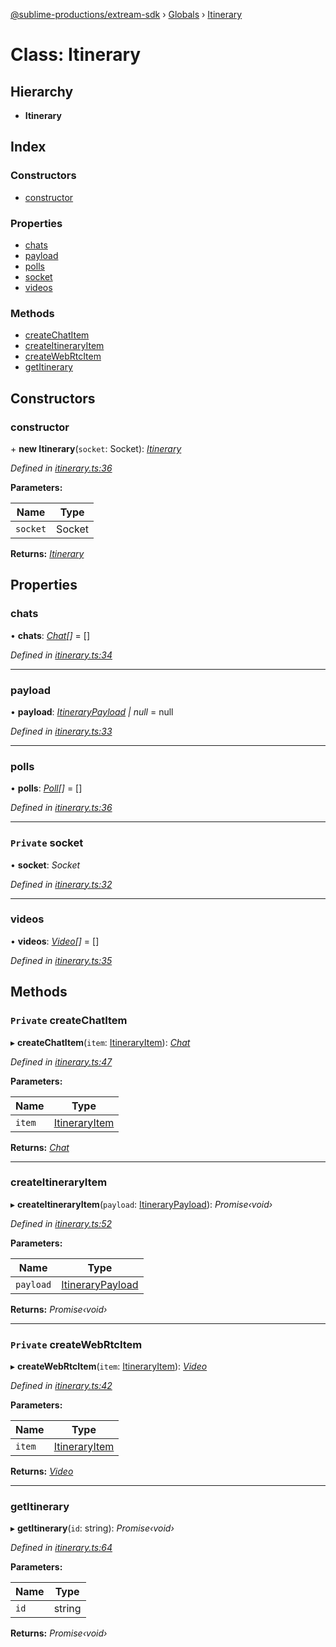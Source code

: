 [@sublime-productions/extream-sdk](../README.md) › [Globals](../globals.md) › [Itinerary](itinerary.md)

# Class: Itinerary

## Hierarchy

* **Itinerary**

## Index

### Constructors

* [constructor](itinerary.md#constructor)

### Properties

* [chats](itinerary.md#chats)
* [payload](itinerary.md#payload)
* [polls](itinerary.md#polls)
* [socket](itinerary.md#private-socket)
* [videos](itinerary.md#videos)

### Methods

* [createChatItem](itinerary.md#private-createchatitem)
* [createItineraryItem](itinerary.md#createitineraryitem)
* [createWebRtcItem](itinerary.md#private-createwebrtcitem)
* [getItinerary](itinerary.md#getitinerary)

## Constructors

###  constructor

\+ **new Itinerary**(`socket`: Socket): *[Itinerary](itinerary.md)*

*Defined in [itinerary.ts:36](https://github.com/Extream-SaaS/ex-sdk/blob/a37ebb4/src/itinerary.ts#L36)*

**Parameters:**

Name | Type |
------ | ------ |
`socket` | Socket |

**Returns:** *[Itinerary](itinerary.md)*

## Properties

###  chats

• **chats**: *[Chat](chat.md)[]* = []

*Defined in [itinerary.ts:34](https://github.com/Extream-SaaS/ex-sdk/blob/a37ebb4/src/itinerary.ts#L34)*

___

###  payload

• **payload**: *[ItineraryPayload](../interfaces/itinerarypayload.md) | null* = null

*Defined in [itinerary.ts:33](https://github.com/Extream-SaaS/ex-sdk/blob/a37ebb4/src/itinerary.ts#L33)*

___

###  polls

• **polls**: *[Poll](poll.md)[]* = []

*Defined in [itinerary.ts:36](https://github.com/Extream-SaaS/ex-sdk/blob/a37ebb4/src/itinerary.ts#L36)*

___

### `Private` socket

• **socket**: *Socket*

*Defined in [itinerary.ts:32](https://github.com/Extream-SaaS/ex-sdk/blob/a37ebb4/src/itinerary.ts#L32)*

___

###  videos

• **videos**: *[Video](video.md)[]* = []

*Defined in [itinerary.ts:35](https://github.com/Extream-SaaS/ex-sdk/blob/a37ebb4/src/itinerary.ts#L35)*

## Methods

### `Private` createChatItem

▸ **createChatItem**(`item`: [ItineraryItem](../interfaces/itineraryitem.md)): *[Chat](chat.md)*

*Defined in [itinerary.ts:47](https://github.com/Extream-SaaS/ex-sdk/blob/a37ebb4/src/itinerary.ts#L47)*

**Parameters:**

Name | Type |
------ | ------ |
`item` | [ItineraryItem](../interfaces/itineraryitem.md) |

**Returns:** *[Chat](chat.md)*

___

###  createItineraryItem

▸ **createItineraryItem**(`payload`: [ItineraryPayload](../interfaces/itinerarypayload.md)): *Promise‹void›*

*Defined in [itinerary.ts:52](https://github.com/Extream-SaaS/ex-sdk/blob/a37ebb4/src/itinerary.ts#L52)*

**Parameters:**

Name | Type |
------ | ------ |
`payload` | [ItineraryPayload](../interfaces/itinerarypayload.md) |

**Returns:** *Promise‹void›*

___

### `Private` createWebRtcItem

▸ **createWebRtcItem**(`item`: [ItineraryItem](../interfaces/itineraryitem.md)): *[Video](video.md)*

*Defined in [itinerary.ts:42](https://github.com/Extream-SaaS/ex-sdk/blob/a37ebb4/src/itinerary.ts#L42)*

**Parameters:**

Name | Type |
------ | ------ |
`item` | [ItineraryItem](../interfaces/itineraryitem.md) |

**Returns:** *[Video](video.md)*

___

###  getItinerary

▸ **getItinerary**(`id`: string): *Promise‹void›*

*Defined in [itinerary.ts:64](https://github.com/Extream-SaaS/ex-sdk/blob/a37ebb4/src/itinerary.ts#L64)*

**Parameters:**

Name | Type |
------ | ------ |
`id` | string |

**Returns:** *Promise‹void›*
